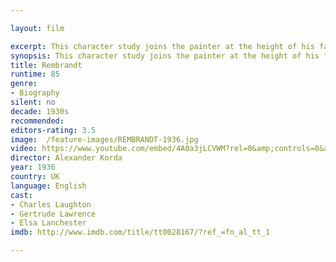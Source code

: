 ```yaml
---

layout: film

excerpt: This character study joins the painter at the height of his fame in 1642, when his adored wife suddenly dies and his work takes a dark, sardonic turn that offends his patrons. By 1656, he is bankrupt but consoles himself with the company of pretty maid Hendrickje, whom he's unable to marry. Their relationship brings ostracism but also some measure of happiness. The final scenes find him in his last year, 1669, physically enfeebled but his spirit undimmed.
synopsis: This character study joins the painter at the height of his fame in 1642, when his adored wife suddenly dies and his work takes a dark, sardonic turn that offends his patrons. By 1656, he is bankrupt but consoles himself with the company of pretty maid Hendrickje, whom he's unable to marry. Their relationship brings ostracism but also some measure of happiness. The final scenes find him in his last year, 1669, physically enfeebled but his spirit undimmed.
title: Rembrandt
runtime: 85
genre: 
- Biography
silent: no
decade: 1930s
recommended: 
editors-rating: 3.5
image:  /feature-images/REMBRANDT-1936.jpg  
video: https://www.youtube.com/embed/4A0a3jLCVWM?rel=0&amp;controls=0&amp;showinfo=0
director: Alexander Korda 
year: 1936
country: UK
language: English
cast:
- Charles Laughton
- Gertrude Lawrence
- Elsa Lanchester
imdb: http://www.imdb.com/title/tt0028167/?ref_=fn_al_tt_1

---
```

